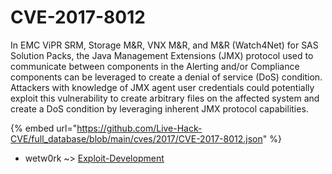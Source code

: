 # CVE-2017-8012

In EMC ViPR SRM, Storage M&R, VNX M&R, and M&R (Watch4Net) for SAS Solution Packs, the Java Management Extensions (JMX) protocol used to communicate between components in the Alerting and/or Compliance components can be leveraged to create a denial of service (DoS) condition. Attackers with knowledge of JMX agent user credentials could potentially exploit this vulnerability to create arbitrary files on the affected system and create a DoS condition by leveraging inherent JMX protocol capabilities.

{% embed url="https://github.com/Live-Hack-CVE/full_database/blob/main/cves/2017/CVE-2017-8012.json" %}


* wetw0rk ~> [Exploit-Development](https://www.alice-snow.ru/2017/database/cve-2017-8012/exploit-development-wetw0rk)